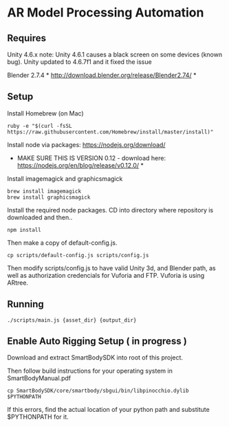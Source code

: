 # AR Model Processing Automation

## Requires 
Unity 4.6.x
note: Unity 4.6.1 causes a black screen on some devices (known bug). Unity updated to 4.6.7f1 and it fixed the issue

Blender 2.7.4 * http://download.blender.org/release/Blender2.74/ *

## Setup 

Install Homebrew (on Mac)
```
ruby -e "$(curl -fsSL https://raw.githubusercontent.com/Homebrew/install/master/install)"
```

Install node via packages: https://nodejs.org/download/

* MAKE SURE THIS IS VERSION 0.12 - download here: https://nodejs.org/en/blog/release/v0.12.0/ *

Install imagemagick and graphicsmagick

```
brew install imagemagick
brew install graphicsmagick
```

Install the required node packages. CD into directory where repository is downloaded and then..

```
npm install
```



Then make a copy of default-config.js.

```
cp scripts/default-config.js scripts/config.js
```

Then modify scripts/config.js to have valid Unity 3d, and Blender path, as well as authorization credencials for Vuforia and FTP. Vuforia is using ARtree.

## Running

```
./scripts/main.js {asset_dir} {output_dir}
```


## Enable Auto Rigging Setup ( in progress )

Download and extract SmartBodySDK into root of this project.

Then follow build instructions for your operating system in SmartBodyManual.pdf


```
cp SmartBodySDK/core/smartbody/sbgui/bin/libpinocchio.dylib $PYTHONPATH
```

If this errors, find the actual location of your python path and substitute $PYTHONPATH for it.



